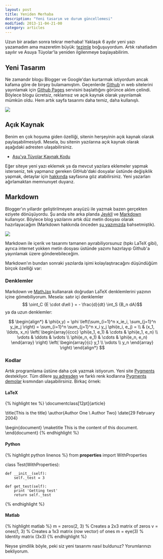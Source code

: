 ```yaml
---
layout: post
title: Yeniden Merhaba
description: "Yeni tasarım ve durum güncellemesi"
modified: 2013-11-04-21-00
category: articles
---
```


Uzun bir aradan sonra tekrar merhaba! Yaklaşık 6 aydır yeni yazı yazamadım ama mazeretim büyük: [tezimle](http://dl.dropboxusercontent.com/u/2490601/Ozan_Thesis.pdf) boğuşuyordum. Artık rahatladım sayılır ve Asuya Tüyolar'la yeniden ilgilenmeye başlayabilirim.

## Yeni Tasarım

Ne zamandır blogu Blogger ve Google'dan kurtarmak istiyordum ancak kafama göre de birşey bulamamıştım. Geçenlerde [Github](http://github.com)`ın web sitelerini yayınlamak için [Github Pages](http://pages.github.com/) servisini başlattığını görünce aklım çelindi. Böylece blogu ücretsiz, reklamsız ve açık kaynak olarak yayınlamak mümkün oldu.  Hem artık sayfa tasarımı daha temiz, daha kullanışlı.

![]({{site.url}}/images/github.jpeg)

## Açık Kaynak

Benim en çok hoşuma giden özelliği, sitenin herşeyinin açık kaynak olarak paylaşabilmesiydi. Mesela, bu sitenin yazılarına açık kaynak olarak aşağıdaki adresten ulaşabilirsiniz.

- [Asu'ya Tüyolar Kaynak Kodu](https://github.com/ozank/asuyatuyolar/tree/gh-pages/_posts)

Eğer siteye yeni yazı eklemek ya da mevcut yazılara eklemeler yapmak isterseniz, tek yapmanız gereken GitHub'daki dosyalar üstünde değişiklik yapmak, detaylar için [hakkında]({{site.url}}/about) sayfasına göz atabilirsiniz. Yeni yazarları ağırlamaktan memnunıyet duyarız.

## Markdown

Blogger'ın yıllardır geliştirilmeyen arayüzü ile yazmak bazen gerçekten eziyete dönüşüyordu. Şu anda site arka planda [Jeykll](http://jekyllrb.com/) ve [Markdown](https://github.com/adam-p/markdown-here/wiki/Markdown-Cheatsheet) kullanıyor. Böylece blog yazılarını artık düz metin dosyası olarak hazırlayacağım (Markdown hakkında önceden [şu yazımızda]({{site.url}}/2012/06/pandoc-ile-metin-dosyalarn-donusturmek.html) bahsetmiştik). 

![]({{site.url}}/images/jekyll.png)

Markdown ile içerik ve tasarımı tamanen ayırabiliyorsunuz (tıpkı LaTeX gibi), ayrıca internet yokken metin dosyası üstünde yazımı hazırlayıp Github'a yayınlamak üzere gönderebileceğim.

Markdown'ın bundan sonraki yazılarda işimi kolaylaştıracağını düşündüğüm birçok özelliği var:

### Denklemler

Markdown ve [MathJax](http://www.mathjax.org/) kullanarak doğrudan LaTeX denklemlerini yazının içine gömebiliyorum. 
Mesela: satır içi denklemler $$ \oint_C {E \cdot d\ell } = - \frac{d}{dt} \int_S {B_n dA}$$  ya da uzun denklemler:


$$
\begin{align*}
  & \phi(x,y) = \phi \left(\sum_{i=1}^n x_ie_i, \sum_{j=1}^n y_je_j \right)
  = \sum_{i=1}^n \sum_{j=1}^n x_i y_j \phi(e_i, e_j) = \\
  & (x_1, \ldots, x_n) \left( \begin{array}{ccc}
      \phi(e_1, e_1) & \cdots & \phi(e_1, e_n) \\
      \vdots & \ddots & \vdots \\
      \phi(e_n, e_1) & \cdots & \phi(e_n, e_n)
    \end{array} \right)
  \left( \begin{array}{c}
      y_1 \\
      \vdots \\
      y_n
    \end{array} \right)
\end{align*}
$$

### Kodlar

Artık programlama üstüne daha çok yazmak istiyorum. Yeni site [Pygments](http://pygments.org/) destekliyor. Tüm dillere [su adresden](http://pygments.org/languages/)  ve 
farklı renk kodlarına [Pygments demolar](http://pygments.org/demo/) kısmından ulaşabilirsiniz. Birkaç örnek:

#### LaTeX

{% highlight tex %}
\documentclass[12pt]{article}

\title{This is the title}
\author{Author One \\ Author Two}
\date{29 February 2004}

\begin{document}
\maketitle
This is the content of this document.
\end{document} 
{% endhighlight %}


#### Python

{% highlight python linenos %}
from __properties__ import WithProperties

class Test(WithProperties):

    def __init__(self):
        self._test = 3

    def get_test(self):
        print 'Getting test'
        return self._test
{% endhighlight %}

#### Matlab

{% highlight matlab %}
m = zeros(2, 3)   % Creates a 2x3 matrix of zeros
v = ones(1, 3)    % Creates a 1x3 matrix (row vector) of ones
m = eye(3)        % Identity matrix (3x3)
{% endhighlight %}

Neyse şimdilik böyle, peki siz yeni tasarımı nasıl buldunuz? Yorumlarınızı bekliyorum.

